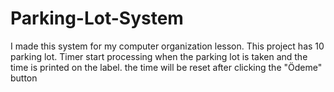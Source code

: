 # Parking-Lot-System
I made this system for my computer organization lesson. This project has 10 parking lot. Timer start processing when the parking lot is taken and the time is printed on the label. the time will be reset after clicking the "Ödeme" button
